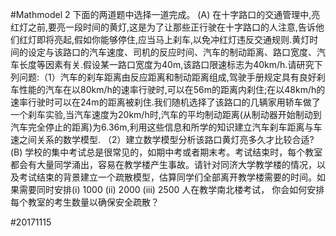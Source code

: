 #Mathmodel 2
下面的两道题中选择一道完成。 
(A) 在十字路口的交通管理中,亮红灯之前,要亮一段时间的黄灯,这是为了让那些正行驶在十字路口的人注意,告诉他们红灯即将亮起,假如你能够停住,应当马上刹车,以免冲红灯违反交通规则.黄灯时间的设定与该路口的汽车速度、司机的反应时间、汽车的制动距离、路口宽度、汽车长度等因素有关.假设某一路口宽度为40m,该路口限速标志为40km/h.请研究下列问题:（1）汽车的刹车距离由反应距离和制动距离组成,驾驶手册规定具有良好刹车性能的汽车在以80km/h的速率行驶时,可以在56m的距离内刹住;在以48km/h的速率行驶时可以在24m的距离被刹住.我们随机选择了该路口的几辆家用轿车做了一个刹车实验,当汽车速度为20km/h时,汽车的平均制动距离(从制动器开始制动到汽车完全停止的距离)为6.36m,利用这些信息和所学的知识建立汽车刹车距离与车速之间关系的数学模型. （2）建立数学模型分析该路口黄灯亮多久才比较合适? 
(B) 学校的集中考试总是很常见的，如期中考或者期末考。考试结束时，每个教室都会有大量同学涌出，容易在教学楼产生事故。请针对同济大学教学楼的情况，以及考试结束的背景建立一个疏散模型，估算同学们全部离开教学楼需要的时间。如果需要同时安排(i) 1000 (ii) 2000 (iii) 2500 人在教学南北楼考试， 你会如何安排每个教室的考生数量以确保安全疏散？

#20171115
